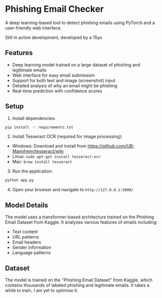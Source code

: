 # Phishing Email Checker

A deep learning-based tool to detect phishing emails using PyTorch and a user-friendly web interface.

Still in active development, developed by a 15yo

## Features
- Deep learning model trained on a large dataset of phishing and legitimate emails
- Web interface for easy email submission
- Support for both text and image (screenshot) input
- Detailed analysis of why an email might be phishing
- Real-time prediction with confidence scores

## Setup
1. Install dependencies:
```bash
pip install -r requirements.txt
```

2. Install Tesseract OCR (required for image processing):
- Windows: Download and install from https://github.com/UB-Mannheim/tesseract/wiki
- Linux: `sudo apt-get install tesseract-ocr`
- Mac: `brew install tesseract`

3. Run the application:
```bash
python app.py
```

4. Open your browser and navigate to `http://127.0.0.1:5000/`

## Model Details
The model uses a transformer-based architecture trained on the Phishing Email Dataset from Kaggle. It analyzes various features of emails including:
- Text content
- URL patterns
- Email headers
- Sender information
- Language patterns

## Dataset
The model is trained on the "Phishing Email Dataset" from Kaggle, which contains thousands of labeled phishing and legitimate emails. It takes a while to train, I am yet to optimise it.